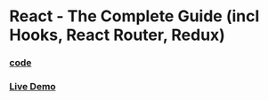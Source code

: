 # React - The Complete Guide (incl Hooks, React Router, Redux)

### [code](../../code/-24-animation-react/project/)

### [Live Demo](https://abdelrahman-react-animation.netlify.app/)
